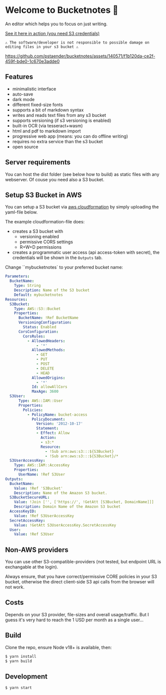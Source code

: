 # Welcome to Bucketnotes 👋

An editor which helps you to focus on just writing.

[See it here in action (you need S3 credentials)](http://www.bucketnotes.app)

```
⚠️ The software/developer is not responsible to possible damage on editing files in your s3 bucket ⚠️
```  

https://github.com/pstaender/bucketnotes/assets/140571/f1b120da-ce2f-459f-bde0-1c670e3adde0
  
## Features

  * minimalistic interface
  * auto-save
  * dark mode
  * different fixed-size fonts
  * supports a bit of markdown syntax
  * writes and reads text files from any s3 bucket
  * supports versioning (if s3 versioning is enabled)
  * built-in OCR (via tesseract+wasm)
  * html and pdf to markdown import
  * progressive web app (means: you can do offline writing)
  * requires no extra service than the s3 bucket
  * open source

## Server requirements

You can host the dist folder (see below how to build) as static files with any webserver. Of couse you need also a S3 bucket. 

## Setup S3 Bucket in AWS

You can setup a S3 bucket via [aws cloudformation](https://aws.amazon.com/cloudformation/) by simply uploading the yaml-file below.

The example cloudformation-file does:

  * creates a S3 bucket with
    * versioning enabled
    * permissive CORS settings
    * R+W+D permissions
  * creates a programmatic user access (api access-token with secret), the credentials will be shown in the `Outputs` tab. 

Change ``mybucketnotes` to your preferred bucket name:

```yaml
Parameters:
  BucketName:
    Type: String
    Description: Name of the S3 bucket
    Default: mybucketnotes
Resources:
  S3Bucket:
    Type: AWS::S3::Bucket
    Properties:
      BucketName: !Ref BucketName
      VersioningConfiguration:
        Status: Enabled
      CorsConfiguration:
        CorsRules:
          - AllowedHeaders:
              - '*'
            AllowedMethods:
              - GET
              - PUT
              - POST
              - DELETE
              - HEAD
            AllowedOrigins:
              - '*'
            Id: allowAllCors
            MaxAge: 3600
  S3User:
      Type: AWS::IAM::User
      Properties:
        Policies:
          - PolicyName: bucket-access
            PolicyDocument:
              Version: '2012-10-17'
              Statement:
              - Effect: Allow
                Action:
                - s3:*
                Resource:
                  - !Sub arn:aws:s3:::${S3Bucket}
                  - !Sub arn:aws:s3:::${S3Bucket}/*
  S3UserAccessKey:
    Type: AWS::IAM::AccessKey
    Properties:
      UserName: !Ref S3User
Outputs:
  BucketName:
    Value: !Ref 'S3Bucket'
    Description: Name of the Amazon S3 bucket.
  S3BucketSecureURL:
    Value: !Join ['', ['https://', !GetAtt [S3Bucket, DomainName]]]
    Description: Domain Name of the Amazon S3 bucket
  AccessKeyID:
    Value: !Ref S3UserAccessKey
  SecretAccessKey:
    Value: !GetAtt S3UserAccessKey.SecretAccessKey
  User:
    Value: !Ref S3User
```

## Non-AWS providers

You can use other S3-compatible-providers (not tested, but endpoint URL is exchangable at the login).

Always ensure, that you have correct/permissive CORE policies in your S3 bucket, otherwise the direct client-side S3 api calls from the browser will not work.

## Costs

Depends on your S3 provider, file-sizes and overall usage/traffic. But I guess it's very hard to reach the 1 USD per month as a single user…

## Build

Clone the repo, ensure Node v18+ is available, then:

```sh
$ yarn install
$ yarn build
```

## Development

```sh
$ yarn start
```
